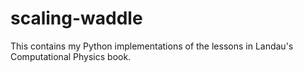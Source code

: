 # scaling-waddle

This contains my Python implementations of the lessons in Landau's Computational Physics book.
